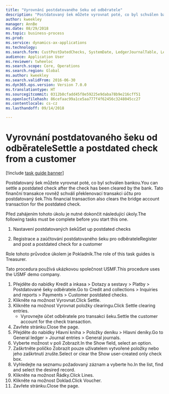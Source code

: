 ```yaml
--- 
title: "Vyrovnání postdatovaného šeku od odběratele"
description: "Postdatovaný šek můžete vyrovnat poté, co byl schválen bankou."
author: kweekley
manager: AnnBe
ms.date: 08/29/2018
ms.topic: business-process
ms.prod: 
ms.service: dynamics-ax-applications
ms.technology: 
ms.search.form: CustPostDatedChecks, SystemDate, LedgerJournalTable, LedgerJournalTransDaily, LedgerTransVoucher
audience: Application User
ms.reviewer: twheeloc
ms.search.scope: Core, Operations
ms.search.region: Global
ms.author: kweekley
ms.search.validFrom: 2016-06-30
ms.dyn365.ops.version: Version 7.0.0
ms.translationtype: HT
ms.sourcegitcommit: 0312b8cfadd45f8e59225e9daba78b9e216cff51
ms.openlocfilehash: 86cefaac99a1ce5aa777f4f62456c3248045cc27
ms.contentlocale: cs-cz
ms.lasthandoff: 09/14/2018

---
```

# <a name="settle-a-postdated-check-from-a-customer"></a><span data-ttu-id="50a28-103">Vyrovnání postdatovaného šeku od odběratele</span><span class="sxs-lookup"><span data-stu-id="50a28-103">Settle a postdated check from a customer</span></span>

[!include [task guide banner](../../includes/task-guide-banner.md)]

<span data-ttu-id="50a28-104">Postdatovaný šek můžete vyrovnat poté, co byl schválen bankou.</span><span class="sxs-lookup"><span data-stu-id="50a28-104">You can settle a postdated check after the check has been cleared by the bank.</span></span> <span data-ttu-id="50a28-105">Tato finanční transakce rovněž schválí překlenovací transakci účtu pro postdatovaný šek.</span><span class="sxs-lookup"><span data-stu-id="50a28-105">This financial transaction also clears the bridge account transaction for the postdated check.</span></span> 

<span data-ttu-id="50a28-106">Před zahájením tohoto úkolu je nutné dokončit následující úkoly.</span><span class="sxs-lookup"><span data-stu-id="50a28-106">The following tasks must be complete before you start this one.</span></span>

1) <span data-ttu-id="50a28-107">Nastavení postdatovaných šeků</span><span class="sxs-lookup"><span data-stu-id="50a28-107">Set up postdated checks</span></span>

2) <span data-ttu-id="50a28-108">Registrace a zaúčtování postdatovaného šeku pro odběratele</span><span class="sxs-lookup"><span data-stu-id="50a28-108">Register and post a postdated check for a customer</span></span> 



<span data-ttu-id="50a28-109">Role tohoto průvodce úkolem je Pokladník.</span><span class="sxs-lookup"><span data-stu-id="50a28-109">The role of this task guides is Treasurer.</span></span>



<span data-ttu-id="50a28-110">Tato procedura používá ukázkovou společnost USMF.</span><span class="sxs-lookup"><span data-stu-id="50a28-110">This procedure uses the USMF demo company.</span></span>

1. <span data-ttu-id="50a28-111">Přejděte do nabídky Kredit a inkasa > Dotazy a sestavy > Platby > Postdatované šeky odběratele.</span><span class="sxs-lookup"><span data-stu-id="50a28-111">Go to Credit and collections > Inquiries and reports > Payments > Customer postdated checks.</span></span>
2. <span data-ttu-id="50a28-112">Klikněte na možnost Vyrovnat.</span><span class="sxs-lookup"><span data-stu-id="50a28-112">Click Settle.</span></span>
3. <span data-ttu-id="50a28-113">Klikněte na možnost Vyrovnat položky clearingu.</span><span class="sxs-lookup"><span data-stu-id="50a28-113">Click Settle clearing entries.</span></span>
    * <span data-ttu-id="50a28-114">Vyrovnejte účet odběratele pro transakci šeku.</span><span class="sxs-lookup"><span data-stu-id="50a28-114">Settle the customer account for the check transaction.</span></span>  
4. <span data-ttu-id="50a28-115">Zavřete stránku.</span><span class="sxs-lookup"><span data-stu-id="50a28-115">Close the page.</span></span>
5. <span data-ttu-id="50a28-116">Přejděte do nabídky Hlavní kniha > Položky deníku > Hlavní deníky.</span><span class="sxs-lookup"><span data-stu-id="50a28-116">Go to General ledger > Journal entries > General journals.</span></span>
6. <span data-ttu-id="50a28-117">Vyberte možnost v poli Zobrazit.</span><span class="sxs-lookup"><span data-stu-id="50a28-117">In the Show field, select an option.</span></span>
7. <span data-ttu-id="50a28-118">Zaškrtněte políčko Zobrazit pouze uživatelem vytvořené položky nebo jeho zaškrtnutí zrušte.</span><span class="sxs-lookup"><span data-stu-id="50a28-118">Select or clear the Show user-created only check box.</span></span>
8. <span data-ttu-id="50a28-119">Vyhledejte na seznamu požadovaný záznam a vyberte ho.</span><span class="sxs-lookup"><span data-stu-id="50a28-119">In the list, find and select the desired record.</span></span>
9. <span data-ttu-id="50a28-120">Klikněte na možnost Řádky.</span><span class="sxs-lookup"><span data-stu-id="50a28-120">Click Lines.</span></span>
10. <span data-ttu-id="50a28-121">Klikněte na možnost Doklad.</span><span class="sxs-lookup"><span data-stu-id="50a28-121">Click Voucher.</span></span>
11. <span data-ttu-id="50a28-122">Zavřete stránku.</span><span class="sxs-lookup"><span data-stu-id="50a28-122">Close the page.</span></span>


